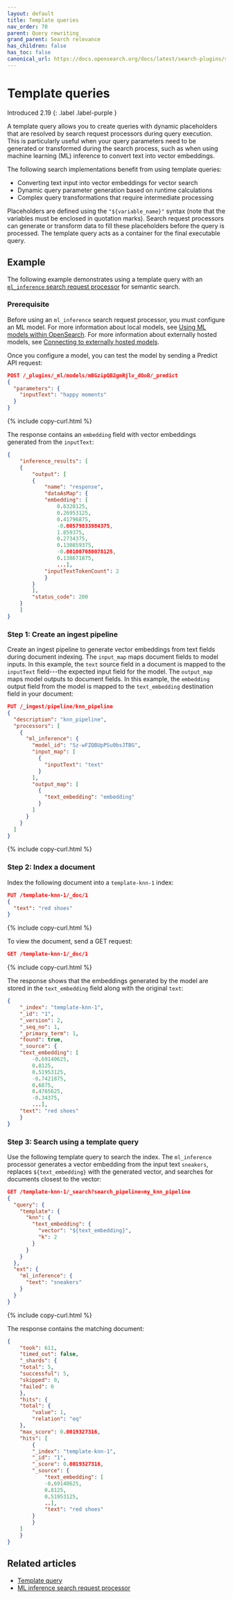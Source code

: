 ```yaml
---
layout: default
title: Template queries
nav_order: 70
parent: Query rewriting
grand_parent: Search relevance
has_children: false
has_toc: false
canonical_url: https://docs.opensearch.org/docs/latest/search-plugins/search-relevance/template-query/
---
```


# Template queries
Introduced 2.19
{: .label .label-purple }

A template query allows you to create queries with dynamic placeholders that are resolved by search request processors during query execution. This is particularly useful when your query parameters need to be generated or transformed during the search process, such as when using machine learning (ML) inference to convert text into vector embeddings.

The following search implementations benefit from using template queries:

- Converting text input into vector embeddings for vector search
- Dynamic query parameter generation based on runtime calculations
- Complex query transformations that require intermediate processing

Placeholders are defined using the `"${variable_name}"` syntax (note that the variables must be enclosed in quotation marks). Search request processors can generate or transform data to fill these placeholders before the query is processed. The template query acts as a container for the final executable query.

## Example 

The following example demonstrates using a template query with an [`ml_inference` search request processor]({{site.url}}{{site.baseurl}}/search-plugins/search-pipelines/ml-inference-search-request/) for semantic search.

### Prerequisite

Before using an `ml_inference` search request processor, you must configure an ML model. For more information about local models, see [Using ML models within OpenSearch]({{site.url}}{{site.baseurl}}/ml-commons-plugin/using-ml-models/). For more information about externally hosted models, see [Connecting to externally hosted models]({{site.url}}{{site.baseurl}}/ml-commons-plugin/remote-models/index/). 

Once you configure a model, you can test the model by sending a Predict API request:

```json
POST /_plugins/_ml/models/mBGzipQB2gmRjlv_dOoB/_predict
{
  "parameters": {
    "inputText": "happy moments"
  }
}
```
{% include copy-curl.html %}

The response contains an `embedding` field with vector embeddings generated from the `inputText`: 

```json
{
    "inference_results": [
    {
        "output": [
        {
            "name": "response",
            "dataAsMap": {
            "embedding": [
                0.6328125,
                0.26953125,
                0.41796875,
                -0.00579833984375,
                1.859375,
                0.2734375,
                0.130859375,
                -0.001007080078125,
                0.138671875,
                ...],
            "inputTextTokenCount": 2
            }
        }
        ],
        "status_code": 200
    }
    ]
}
```
 
### Step 1: Create an ingest pipeline

Create an ingest pipeline to generate vector embeddings from text fields during document indexing. The `input_map` maps document fields to model inputs. In this example, the `text` source field in a document is mapped to the `inputText` field---the expected input field for the model. The `output_map` maps model outputs to document fields. In this example, the `embedding` output field from the model is mapped to the `text_embedding` destination field in your document:

```json
PUT /_ingest/pipeline/knn_pipeline
{
  "description": "knn_pipeline",
  "processors": [
    {
      "ml_inference": {
        "model_id": "Sz-wFZQBUpPSu0bsJTBG",
        "input_map": [
          {
            "inputText": "text"
          }
        ],
        "output_map": [
          {
            "text_embedding": "embedding"
          }
        ]
      }
    }
  ]
}
```
{% include copy-curl.html %}

### Step 2: Index a document

Index the following document into a `template-knn-1` index:

```json
PUT /template-knn-1/_doc/1
{
  "text": "red shoes"
}
```
{% include copy-curl.html %}

To view the document, send a GET request:

```json
GET /template-knn-1/_doc/1
```
{% include copy-curl.html %}

The response shows that the embeddings generated by the model are stored in the `text_embedding` field along with the original `text`:

```json
{
    "_index": "template-knn-1",
    "_id": "1",
    "_version": 2,
    "_seq_no": 1,
    "_primary_term": 1,
    "found": true,
    "_source": {
    "text_embedding": [
        -0.69140625,
        0.8125,
        0.51953125,
        -0.7421875,
        0.6875,
        0.4765625,
        -0.34375,
        ...],
    "text": "red shoes"
    }
}
```

### Step 3: Search using a template query

Use the following template query to search the index. The `ml_inference` processor generates a vector embedding from the input text `sneakers`, replaces `${text_embedding}` with the generated vector, and searches for documents closest to the vector:

```json
GET /template-knn-1/_search?search_pipeline=my_knn_pipeline
{
  "query": {
    "template": {
      "knn": {
        "text_embedding": {
          "vector": "${text_embedding}",
          "k": 2
        }
      }
    }
  },
  "ext": {
    "ml_inference": {
      "text": "sneakers"
    }
  }
}
```
{% include copy-curl.html %}
   
The response contains the matching document:

```json
{
    "took": 611,
    "timed_out": false,
    "_shards": {
    "total": 5,
    "successful": 5,
    "skipped": 0,
    "failed": 0
    },
    "hits": {
    "total": {
        "value": 1,
        "relation": "eq"
    },
    "max_score": 0.0019327316,
    "hits": [
        {
        "_index": "template-knn-1",
        "_id": "1",
        "_score": 0.0019327316,
        "_source": {
            "text_embedding": [
            -0.69140625,
            0.8125,
            0.51953125,
            ..],
            "text": "red shoes"
        }
        }
    ]
    }
}
```

## Related articles

- [Template query]({{site.url}}{{site.baseurl}}/query-dsl/specialized/template/)
- [ML inference search request processor]({{site.url}}{{site.baseurl}}/search-plugins/search-pipelines/ml-inference-search-request/)